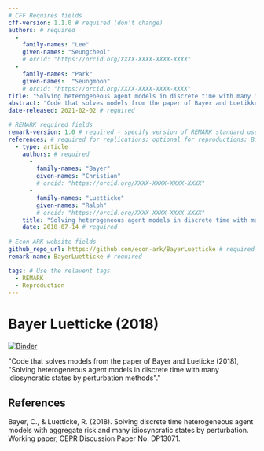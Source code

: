 ```yaml
---
# CFF Requires fields
cff-version: 1.1.0 # required (don't change)
authors: # required
  -
    family-names: "Lee"
    given-names: "Seungcheol"
    # orcid: "https://orcid.org/XXXX-XXXX-XXXX-XXXX"
  -
    family-names: "Park"
    given-names:  "Seungmoon" 
    # orcid: "https://orcid.org/XXXX-XXXX-XXXX-XXXX"
title: "Solving heterogeneous agent models in discrete time with many idiosyncratic states by perturbation methods" # required
abstract: "Code that solves models from the paper of Bayer and Luetikke, \"Solving heterogeneous agent models in discrete time with many idiosyncratic states by perturbation methods\"." # optional
date-released: 2021-02-02 # required

# REMARK required fields
remark-version: 1.0 # required - specify version of REMARK standard used
references: # required for replications; optional for reproductions; BibTex data from original paper
  - type: article
    authors: # required
      -
        family-names: "Bayer"
        given-names: "Christian"
        # orcid: "https://orcid.org/XXXX-XXXX-XXXX-XXXX"
      -
        family-names: "Luetticke"
        given-names: "Ralph"
        # orcid: "https://orcid.org/XXXX-XXXX-XXXX-XXXX"
    title: "Solving heterogeneous agent models in discrete time with many idiosyncratic states by perturbation methods" # required
    date: 2018-07-14 # required
    
# Econ-ARK website fields
github_repo_url: https://github.com/econ-ark/BayerLuetticke # required
remark-name: BayerLuetticke # required 

tags: # Use the relavent tags
  - REMARK
  - Reproduction
---
```


# Bayer Luetticke (2018)
[![Binder](https://mybinder.org/badge_logo.svg)](https://mybinder.org/v2/gh/econ-ark/BayerLuetticke/HEAD)

"Code that solves models from the paper of Bayer and Lueticke (2018), \"Solving heterogeneous agent models in discrete time with many idiosyncratic states by perturbation methods\"."


## References

Bayer, C., & Luetticke, R. (2018). Solving discrete time heterogeneous agent models with aggregate risk and many idiosyncratic states by perturbation. Working paper, CEPR Discussion Paper No. DP13071.
